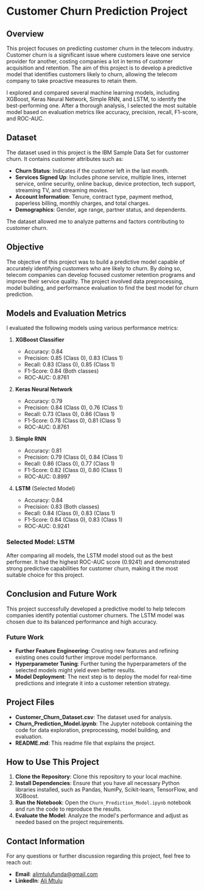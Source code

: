 # Customer Churn Prediction Project

## Overview

This project focuses on predicting customer churn in the telecom industry. Customer churn is a significant issue where customers leave one service provider for another, costing companies a lot in terms of customer acquisition and retention. The aim of this project is to develop a predictive model that identifies customers likely to churn, allowing the telecom company to take proactive measures to retain them.

I explored and compared several machine learning models, including XGBoost, Keras Neural Network, Simple RNN, and LSTM, to identify the best-performing one. After a thorough analysis, I selected the most suitable model based on evaluation metrics like accuracy, precision, recall, F1-score, and ROC-AUC.

## Dataset

The dataset used in this project is the IBM Sample Data Set for customer churn. It contains customer attributes such as:

- **Churn Status**: Indicates if the customer left in the last month.
- **Services Signed Up**: Includes phone service, multiple lines, internet service, online security, online backup, device protection, tech support, streaming TV, and streaming movies.
- **Account Information**: Tenure, contract type, payment method, paperless billing, monthly charges, and total charges.
- **Demographics**: Gender, age range, partner status, and dependents.

The dataset allowed me to analyze patterns and factors contributing to customer churn.

## Objective

The objective of this project was to build a predictive model capable of accurately identifying customers who are likely to churn. By doing so, telecom companies can develop focused customer retention programs and improve their service quality. The project involved data preprocessing, model building, and performance evaluation to find the best model for churn prediction.

## Models and Evaluation Metrics

I evaluated the following models using various performance metrics:

1. **XGBoost Classifier**
   - Accuracy: 0.84
   - Precision: 0.85 (Class 0), 0.83 (Class 1)
   - Recall: 0.83 (Class 0), 0.85 (Class 1)
   - F1-Score: 0.84 (Both classes)
   - ROC-AUC: 0.8761

2. **Keras Neural Network**
   - Accuracy: 0.79
   - Precision: 0.84 (Class 0), 0.76 (Class 1)
   - Recall: 0.73 (Class 0), 0.86 (Class 1)
   - F1-Score: 0.78 (Class 0), 0.81 (Class 1)
   - ROC-AUC: 0.8761

3. **Simple RNN**
   - Accuracy: 0.81
   - Precision: 0.79 (Class 0), 0.84 (Class 1)
   - Recall: 0.86 (Class 0), 0.77 (Class 1)
   - F1-Score: 0.82 (Class 0), 0.80 (Class 1)
   - ROC-AUC: 0.8997

4. **LSTM** (Selected Model)
   - Accuracy: 0.84
   - Precision: 0.83 (Both classes)
   - Recall: 0.84 (Class 0), 0.83 (Class 1)
   - F1-Score: 0.84 (Class 0), 0.83 (Class 1)
   - ROC-AUC: 0.9241

### Selected Model: LSTM
After comparing all models, the LSTM model stood out as the best performer. It had the highest ROC-AUC score (0.9241) and demonstrated strong predictive capabilities for customer churn, making it the most suitable choice for this project.

## Conclusion and Future Work

This project successfully developed a predictive model to help telecom companies identify potential customer churners. The LSTM model was chosen due to its balanced performance and high accuracy. 

### Future Work
- **Further Feature Engineering**: Creating new features and refining existing ones could further improve model performance.
- **Hyperparameter Tuning**: Further tuning the hyperparameters of the selected models might yield even better results.
- **Model Deployment**: The next step is to deploy the model for real-time predictions and integrate it into a customer retention strategy.

## Project Files

- **Customer_Churn_Dataset.csv**: The dataset used for analysis.
- **Churn_Prediction_Model.ipynb**: The Jupyter notebook containing the code for data exploration, preprocessing, model building, and evaluation.
- **README.md**: This readme file that explains the project.

## How to Use This Project

1. **Clone the Repository**: Clone this repository to your local machine.
2. **Install Dependencies**: Ensure that you have all necessary Python libraries installed, such as Pandas, NumPy, Scikit-learn, TensorFlow, and XGBoost.
3. **Run the Notebook**: Open the `Churn_Prediction_Model.ipynb` notebook and run the code to reproduce the results.
4. **Evaluate the Model**: Analyze the model's performance and adjust as needed based on the project requirements.

## Contact Information

For any questions or further discussion regarding this project, feel free to reach out:

- **Email**: alimtulufunda@gmail.com
- **LinkedIn**: [Ali Mtulu](http://www.linkedin.com/in/ali-mtulu)
